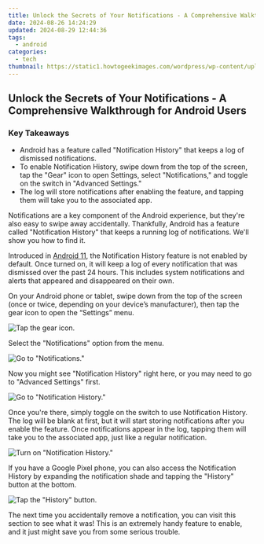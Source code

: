 ```yaml
---
title: Unlock the Secrets of Your Notifications - A Comprehensive Walkthrough for Android Users
date: 2024-08-26 14:24:29
updated: 2024-08-29 12:44:36
tags:
  - android
categories:
  - tech
thumbnail: https://static1.howtogeekimages.com/wordpress/wp-content/uploads/2023/05/52709294324_62743ec6e5_o.jpg
---
```


## Unlock the Secrets of Your Notifications - A Comprehensive Walkthrough for Android Users

### Key Takeaways

* Android has a feature called "Notification History" that keeps a log of dismissed notifications.
* To enable Notification History, swipe down from the top of the screen, tap the "Gear" icon to open Settings, select "Notifications," and toggle on the switch in "Advanced Settings."
* The log will store notifications after enabling the feature, and tapping them will take you to the associated app.

 Notifications are a key component of the Android experience, but they're also easy to swipe away accidentally. Thankfully, Android has a feature called "Notification History" that keeps a running log of notifications. We'll show you how to find it.

 Introduced in [Android 11](https://some-techniques.techidaily.com/in-2024-how-to-generate-stellar-podcast-title-ideas/), the Notification History feature is not enabled by default. Once turned on, it will keep a log of every notification that was dismissed over the past 24 hours. This includes system notifications and alerts that appeared and disappeared on their own.

 On your Android phone or tablet, swipe down from the top of the screen (once or twice, depending on your device’s manufacturer), then tap the gear icon to open the “Settings” menu.

![Tap the gear icon.](https://static1.howtogeekimages.com/wordpress/wp-content/uploads/2023/08/screenshot_20230829_144627_settings.jpg) 

 Select the "Notifications" option from the menu.

![Go to "Notifications."](https://static1.howtogeekimages.com/wordpress/wp-content/uploads/2023/08/screenshot_20230829_144636_settings.jpg) 

 Now you might see "Notification History" right here, or you may need to go to "Advanced Settings" first.

![Go to "Notification History."](https://static1.howtogeekimages.com/wordpress/wp-content/uploads/2023/08/screenshot_20230829_144640_settings.jpg) 

 Once you're there, simply toggle on the switch to use Notification History. The log will be blank at first, but it will start storing notifications after you enable the feature. Once notifications appear in the log, tapping them will take you to the associated app, just like a regular notification.

![Turn on "Notification History."](https://static1.howtogeekimages.com/wordpress/wp-content/uploads/2023/08/screenshot_20230829_144705_settings.jpg) 

 If you have a Google Pixel phone, you can also access the Notification History by expanding the notification shade and tapping the "History" button at the bottom.

![Tap the "History" button.](https://static1.howtogeekimages.com/wordpress/wp-content/uploads/2023/08/2023-08-29_14-48-02.jpg) 

 The next time you accidentally remove a notification, you can visit this section to see what it was! This is an extremely handy feature to enable, and it just might save you from some serious trouble.

<ins class="adsbygoogle"
     style="display:block"
     data-ad-format="autorelaxed"
     data-ad-client="ca-pub-7571918770474297"
     data-ad-slot="1223367746"></ins>



<ins class="adsbygoogle"
     style="display:block"
     data-ad-client="ca-pub-7571918770474297"
     data-ad-slot="8358498916"
     data-ad-format="auto"
     data-full-width-responsive="true"></ins>
